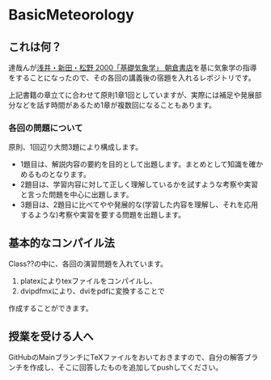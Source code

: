 # BasicMeteorology

## これは何？
達哉んが[浅井・新田・松野 2000「基礎気象学」 朝倉書店](https://www.asakura.co.jp/books/isbn/978-4-254-16114-4/)を基に気象学の指導をすることになったので、その各回の講義後の宿題を入れるレポジトリです。

上記書籍の章立てに合わせて原則1章1回としていますが、実際には補足や発展部分などを話す時間があるため1章が複数回になることもあります。

### 各回の問題について
原則、1回辺り大問3題により構成します。

 * 1題目は、解説内容の要約を目的として出題します。まとめとして知識を確かめるものとなります。
 * 2題目は、学習内容に対して正しく理解しているかを試すような考察や実習と言った問題を中心に出題します。
 * 3題目は、2題目に比べてやや発展的な(学習した内容を理解し、それを応用するような)考察や実習を要する問題を出題します。

## 基本的なコンパイル法
Class??の中に、各回の演習問題を入れています。

1. platexによりtexファイルをコンパイルし、
1. dvipdfmxにより、dviをpdfに変換することで

作成することができます。

## 授業を受ける人へ

GitHubのMainブランチにTeXファイルをおいておきますので、自分の解答ブランチを作成し、そこに回答したものを追加してpushしてください。
